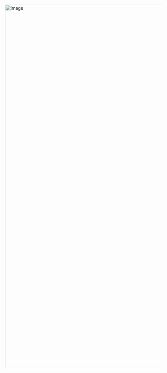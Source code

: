 ​<img width="1166" alt="image" src="https://user-images.githubusercontent.com/92836670/179381448-fbad1aa7-69ef-4408-ba20-40f404b2946b.png">
